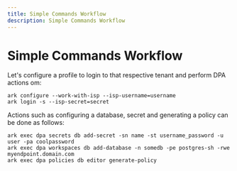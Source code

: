 ```yaml
---
title: Simple Commands Workflow
description: Simple Commands Workflow
---
```


# Simple Commands Workflow

Let's configure a profile to login to that respective tenant and perform DPA actions om:

```shell
ark configure --work-with-isp --isp-username=username
ark login -s --isp-secret=secret
```

Actions such as configuring a database, secret and generating a policy can be done as follows:

```shell
ark exec dpa secrets db add-secret -sn name -st username_password -u user -pa coolpassword
ark exec dpa workspaces db add-database -n somedb -pe postgres-sh -rwe myendpoint.domain.com
ark exec dpa policies db editor generate-policy
```
